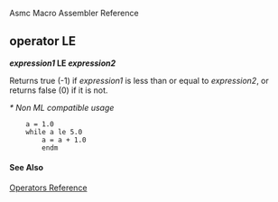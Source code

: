 Asmc Macro Assembler Reference

## operator LE

**_expression1_ LE _expression2_**

Returns true (-1) if _expression1_ is less than or equal to _expression2_, or returns false (0) if it is not.

_* Non ML compatible usage_
```
    a = 1.0
    while a le 5.0
        a = a + 1.0
        endm
```
#### See Also

[Operators Reference](readme.md)
